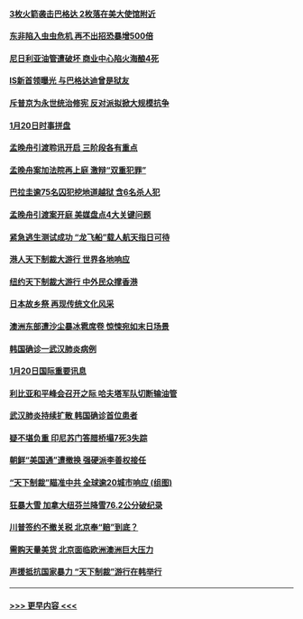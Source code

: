 #### [3枚火箭袭击巴格达 2枚落在美大使馆附近](../pages/prog202/a102757310.md?t=01211555) 
#### [东非陷入虫虫危机 再不出招恐暴增500倍](../pages/prog202/a102757295.md?t=01211555) 
#### [尼日利亚油管遭破坏 商业中心陷火海酿4死](../pages/prog202/a102757272.md?t=01211555) 
#### [IS新首领曝光 与巴格达迪曾是狱友](../pages/prog202/a102757122.md?t=01211555) 
#### [斥普京为永世统治修宪 反对派拟掀大规模抗争](../pages/prog202/a102757022.md?t=01211555) 
#### [1月20日时事拼盘](../pages/prog202/a102757036.md?t=01211555) 
#### [孟晚舟引渡聆讯开启 三阶段各有重点](../pages/prog202/a102757006.md?t=01211555) 
#### [孟晚舟案加法院再上庭 激辩“双重犯罪”](../pages/prog202/a102756996.md?t=01211555) 
#### [巴拉圭逾75名囚犯挖地道越狱 含6名杀人犯](../pages/prog202/a102756968.md?t=01211555) 
#### [孟晚舟引渡案开庭 美媒盘点4大关键问题](../pages/prog202/a102756917.md?t=01211555) 
#### [紧急逃生测试成功 “龙飞船”载人航天指日可待](../pages/prog202/a102756957.md?t=01211555) 
#### [港人天下制裁大游行 世界各地响应](../pages/prog202/a102756878.md?t=01211555) 
#### [纽约天下制裁大游行 中外民众撑香港](../pages/prog202/a102756875.md?t=01211555) 
#### [日本故乡祭 再现传统文化风采](../pages/prog202/a102756778.md?t=01211555) 
#### [澳洲东部遭沙尘暴冰雹席卷 惊悚宛如末日场景](../pages/prog202/a102756630.md?t=01211555) 
#### [韩国确诊一武汉肺炎病例](../pages/prog202/a102756696.md?t=01211555) 
#### [1月20日国际重要讯息](../pages/prog202/a102756640.md?t=01211555) 
#### [利比亚和平峰会召开之际 哈夫塔军队切断输油管](../pages/prog202/a102756580.md?t=01211555) 
#### [武汉肺炎持续扩散 韩国确诊首位患者](../pages/prog202/a102756566.md?t=01211555) 
#### [疑不堪负重 印尼苏门答腊桥塌7死3失踪](../pages/prog202/a102756559.md?t=01211555) 
#### [朝鲜“美国通”遭撤换 强硬派李善权接任](../pages/prog202/a102756380.md?t=01211555) 
#### [“天下制裁”瞄准中共 全球逾20城市响应 (组图)](../pages/prog202/a102756496.md?t=01211555) 
#### [狂暴大雪 加拿大纽芬兰降雪76.2公分破纪录](../pages/prog202/a102756447.md?t=01211555) 
#### [川普签约不撤关税 北京奉“赔”到底？](../pages/prog202/a102756354.md?t=01211555) 
#### [需购天量美货 北京面临欧洲澳洲巨大压力](../pages/prog202/a102756304.md?t=01211555) 
#### [声援抵抗国家暴力 “天下制裁”游行在韩举行](../pages/prog202/a102756254.md?t=01211555) 

----
#### [ >>> 更早内容 <<< ](../indexes/prog202-earlier.md)
